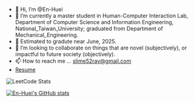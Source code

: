 - 👋 Hi, I’m @En-Huei
- 👀 I’m currently a master student in Human-Computer Interaction Lab, Department of Computer Science and Information Engineering, National_Taiwan_University; graduated from Department of Mechanical_Engineering.
- 🌱 Estimated to gradute near June, 2025.
- 💞️ I’m looking to collaborate on things that are novel (subjectively), or impactful to future society (objectively).
- 📫 How to reach me ... slime52ray@gmail.com
- [Resume](https://drive.google.com/file/d/1i9UVLeo-mZusVG1dd44g1FzdCJm3OcMY/view?usp=drive_link)

![LeetCode Stats](https://leetcard.jacoblin.cool/En-Huei?theme=dark&font=Kodchasan)

[![En-Huei's GitHub stats](https://github-readme-stats.vercel.app/api?username=En-Huei)](https://github.com/En-Huei/github-readme-stats)

<!---
En-Huei/En-Huei is a ✨ special ✨ repository because its `README.md` (this file) appears on your GitHub profile.
You can click the Preview link to take a look at your changes.
--->
